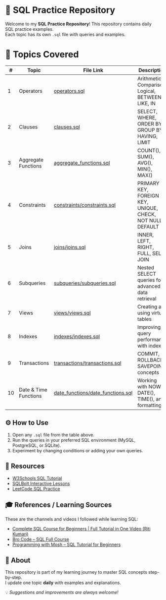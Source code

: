 #  🧠 SQL Practice Repository

Welcome to my **SQL Practice Repository**! 
This repository contains daily SQL practice examples.  
Each topic has its own `.sql` file with queries and examples.

# 📘 Topics Covered

| #  | Topic                 | File Link                                                              | Description                                                 |
|----|---------------------- |------------------------------------------------------------------------|-------------------------------------------------------------|
| 1  | Operators             | [operators.sql](operators.sql)                                         | Arithmetic, Comparison, Logical, BETWEEN, LIKE, IN          |
| 2  | Clauses               | [clauses.sql](clauses.sql)                                             | SELECT, WHERE, ORDER BY, GROUP BY, HAVING, LIMIT            |
| 3  | Aggregate Functions   | [aggregate_functions.sql](aggregate_functions.sql)                     | COUNT(), SUM(), AVG(), MIN(), MAX()                         |
| 4  | Constraints           | [constraints/constraints.sql](constraints/constraints.sql)             | PRIMARY KEY, FOREIGN KEY, UNIQUE, CHECK, NOT NULL, DEFAULT  |
| 5  | Joins                 | [joins/joins.sql](joins/joins.sql)                                     | INNER, LEFT, RIGHT, FULL, SELF JOIN                         |
| 6  | Subqueries            | [subqueries/subqueries.sql](subqueries/subqueries.sql)                 | Nested SELECT queries for advanced data retrieval           |
| 7  | Views                 | [views/views.sql](views/views.sql)                                     | Creating and using virtual tables                           |
| 8  | Indexes               | [indexes/indexes.sql](indexes/indexes.sql)                             | Improving query performance with indexes                    |
| 9  | Transactions          | [transactions/transactions.sql](transactions/transactions.sql)         | COMMIT, ROLLBACK, SAVEPOINT concepts                        |
| 10 | Date & Time Functions | [date_functions/date_functions.sql](date_functions/date_functions.sql) | Working with NOW(), DATE(), TIME(), and formatting          |

## ⚙️ How to Use
1. Open any `.sql` file from the table above.
2. Run the queries in your preferred SQL environment (MySQL, PostgreSQL, or SQLite).
3. Experiment by changing conditions or adding your own queries.

## 🌟 Resources
- [W3Schools SQL Tutorial](https://www.w3schools.com/sql/)
- [SQLBolt Interactive Lessons](https://sqlbolt.com/)
- [LeetCode SQL Practice](https://leetcode.com/problemset/database/)

## 🎓 References / Learning Sources

These are the channels and videos I followed while learning SQL:

- [Complete SQL Course for Beginners | Full Tutorial in One Video (Riti Kumari)](https://youtu.be/RQPpP2ywA9k?si=-K2xWzavTHC1kkOO)
- [Bro Code – SQL Full Course](https://www.youtube.com/watch?v=HXV3zeQKqGY)
- [Programming with Mosh – SQL Tutorial for Beginners](https://www.youtube.com/watch?v=9Pzj7Aj25lw)

## 🌟 About

This repository is part of my learning journey to master SQL concepts step-by-step.  
I update one topic **daily** with examples and explanations.

💡 *Suggestions and improvements are always welcome!*
